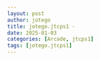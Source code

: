```yaml
---
layout: post
author: jotego
title: jotego.jtcps1 - 
date: 2025-01-03
categories: [Arcade, jtcps1]
tags: [jotego.jtcps1]
---
```


